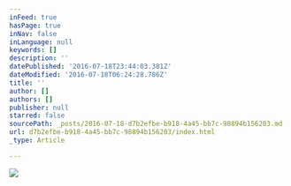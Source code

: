 ```yaml
---
inFeed: true
hasPage: true
inNav: false
inLanguage: null
keywords: []
description: ''
datePublished: '2016-07-18T23:44:03.381Z'
dateModified: '2016-07-18T06:24:28.786Z'
title: ''
author: []
authors: []
publisher: null
starred: false
sourcePath: _posts/2016-07-18-d7b2efbe-b918-4a45-bb7c-98894b156203.md
url: d7b2efbe-b918-4a45-bb7c-98894b156203/index.html
_type: Article

---
```

![](https://the-grid-user-content.s3-us-west-2.amazonaws.com/c55ddb14-64c5-478d-8e6e-793b7a8d1373.jpg)